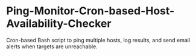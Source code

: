 # Ping-Monitor-Cron-based-Host-Availability-Checker
Cron-based Bash script to ping multiple hosts, log results, and send email alerts when targets are unreachable.
